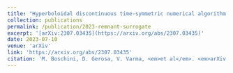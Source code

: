 ```yaml
---
title: "Hyperboloidal discontinuous time-symmetric numerical algorithm with higher order jumps for gravitational self-force computations in the time domain"
collection: publications
permalink: /publication/2023-remnant-surrogate
excerpt: '[arXiv:2307.03435](https://arxiv.org/abs/2307.03435)'
date: 2023-07-10
venue: 'arXiv'
link: 'https://arxiv.org/abs/2307.03435'
citation: 'M. Boschini, D. Gerosa, V. Varma, <em>et al</em>. <em>arXiv:2307.03435</em>.'
---
```

